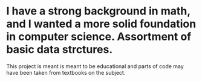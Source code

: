 # I have a strong background in math, and I wanted a more solid foundation in computer science. Assortment of basic data strctures.
This project is meant is meant to be educational and parts of code may have been taken from textbooks on the subject. 

